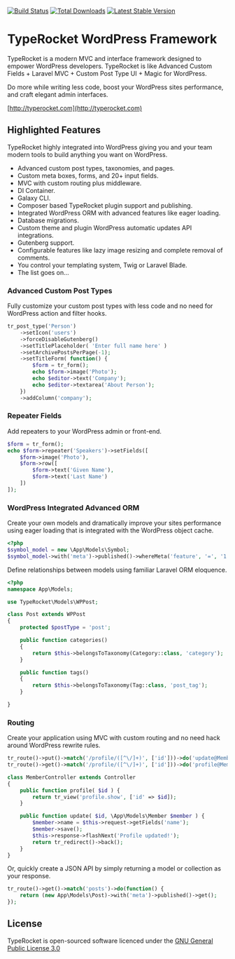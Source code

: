 [![Build Status](https://travis-ci.org/TypeRocket/core.svg?branch=master)](https://travis-ci.org/TypeRocket/core) [![Total Downloads](https://poser.pugx.org/TypeRocket/core/d/total.svg)](https://packagist.org/packages/TypeRocket/core) [![Latest Stable Version](https://poser.pugx.org/TypeRocket/core/v/stable.svg)](https://packagist.org/packages/TypeRocket/core)


# TypeRocket WordPress Framework

TypeRocket is a modern MVC and interface framework designed to empower WordPress developers. TypeRocket is like Advanced Custom Fields + Laravel MVC + Custom Post Type UI + Magic for WordPress. 

Do more while writing less code, boost your WordPress sites performance, and craft elegant admin interfaces. 

[http://typerocket.com](http://typerocket.com)

## Highlighted Features

TypeRocket highly integrated into WordPress giving you and your team modern tools to build anything you want on WordPress.

- Advanced custom post types, taxonomies, and pages.
- Custom meta boxes, forms, and 20+ input fields.
- MVC with custom routing plus middleware.
- DI Container.
- Galaxy CLI.
- Composer based TypeRocket plugin support and publishing.
- Integrated WordPress ORM with advanced features like eager loading.
- Database migrations.
- Custom theme and plugin WordPress automatic updates API integrations.
- Gutenberg support.
- Configurable features like lazy image resizing and complete removal of comments.
- You control your templating system, Twig or Laravel Blade.
- The list goes on...

### Advanced Custom Post Types

Fully customize your custom post types with less code and no need for WordPress action and filter hooks.   

```php
tr_post_type('Person')
    ->setIcon('users')
    ->forceDisableGutenberg()
    ->setTitlePlaceholder( 'Enter full name here' )
    ->setArchivePostsPerPage(-1);
    ->setTitleForm( function() {
        $form = tr_form();
        echo $form->image('Photo');
        echo $editor->text('Company');
        echo $editor->textarea('About Person');
    })
    ->addColumn('company');
```

### Repeater Fields

Add repeaters to your WordPress admin or front-end.  

```php
$form = tr_form();
echo $form->repeater('Speakers')->setFields([
    $form->image('Photo'),
    $form->row([
        $form->text('Given Name'),
        $form->text('Last Name')
    ])
]);
```

### WordPress Integrated Advanced ORM

Create your own models and dramatically improve your sites performance using eager loading that is integrated with the WordPress object cache.

```php
<?php
$symbol_model = new \App\Models\Symbol;
$symbol_model->with('meta')->published()->whereMeta('feature', '=', '1')->get();
```

Define relationships between models using familiar Laravel ORM eloquence.

```php
<?php
namespace App\Models;

use TypeRocket\Models\WPPost;

class Post extends WPPost
{
    protected $postType = 'post';

    public function categories()
    {
        return $this->belongsToTaxonomy(Category::class, 'category');
    }

    public function tags()
    {
        return $this->belongsToTaxonomy(Tag::class, 'post_tag');
    }

}
```

### Routing 

Create your application using MVC with custom routing and no need hack around WordPress rewrite rules.

```php
tr_route()->put()->match('/profile/([^\/]+)', ['id']))->do('update@Member');
tr_route()->get()->match('/profile/([^\/]+)', ['id']))->do('profile@Member');
```

```php
class MemberController extends Controller
{
    public function profile( $id ) {
        return tr_view('profile.show', ['id' => $id]);
    }

    public function update( $id, \App\Models\Member $member ) {
        $member->name = $this->request->getFields('name');
        $member->save();
        $this->response->flashNext('Profile updated!');
        return tr_redirect()->back();
    }
}
```

Or, quickly create a JSON API by simply returning a model or collection as your response.

```php
tr_route()->get()->match('posts')->do(function() {
    return (new App\Models\Post)->with('meta')->published()->get();
});
```

## License

TypeRocket is open-sourced software licenced under the [GNU General Public License 3.0](https://www.gnu.org/licenses/gpl-3.0.en.html)
